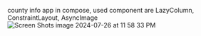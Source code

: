 county info app in compose, used component are LazyColumn, ConstraintLayout, AsyncImage
![Screen Shots image 2024-07-26 at 11 58 33 PM](https://github.com/user-attachments/assets/6086ec68-fff1-44bd-9880-0f0433cd7a1c)
